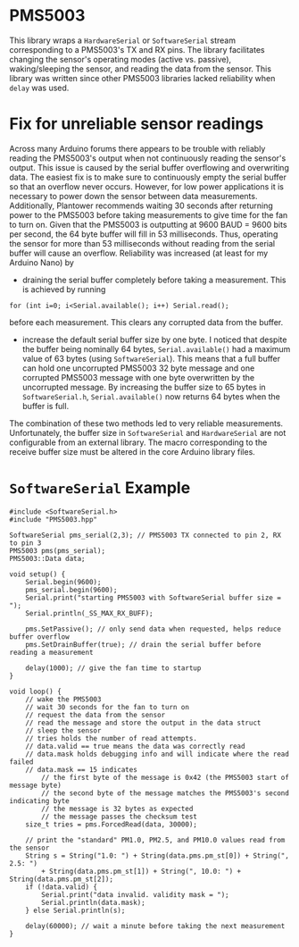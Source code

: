 # PMS5003 
This library wraps a `HardwareSerial` or `SoftwareSerial` stream corresponding to a PMS5003's TX and RX pins. The library facilitates changing the sensor's operating modes (active vs. passive), waking/sleeping the sensor, and reading the data from the sensor. This library was written since other PMS5003 libraries lacked reliability when `delay` was used. 

# Fix for unreliable sensor readings 
Across many Arduino forums there appears to be trouble with reliably reading the PMS5003's output when not continuously reading the sensor's output. This issue is caused by the serial buffer overflowing and overwriting data. The easiest fix is to make sure to continuously empty the serial buffer so that an overflow never occurs. However, for low power applications it is necessary to power down the sensor between data measurements. Additionally, Plantower recommends waiting 30 seconds after returning power to the PMS5003 before taking measurements to give time for the fan to turn on. Given that the PMS5003 is outputting at 9600 BAUD = 9600 bits per second, the 64 byte buffer will fill in 53 milliseconds. Thus, operating the sensor for more than 53 milliseconds without reading from the serial buffer will cause an overflow. Reliability was increased (at least for my Arduino Nano) by 
* draining the serial buffer completely before taking a measurement. This is achieved by running 
``` 
for (int i=0; i<Serial.available(); i++) Serial.read(); 
``` 
before each measurement. This clears any corrupted data from the buffer. 
* increase the default serial buffer size by one byte. I noticed that despite the buffer being nominally 64 bytes, `Serial.available()` had a maximum value of 63 bytes (using `SoftwareSerial`). This means that a full buffer can hold one uncorrupted PMS5003 32 byte message and one corrupted PMS5003 message with one byte overwritten by the uncorrupted message. By increasing the buffer size to 65 bytes in `SoftwareSerial.h`, `Serial.available()` now returns 64 bytes when the buffer is full. 

The combination of these two methods led to very reliable measurements. Unfortunately, the buffer size in `SoftwareSerial` and `HardwareSerial` are not configurable from an external library. The macro corresponding to the receive buffer size must be altered in the core Arduino library files. 

# `SoftwareSerial` Example 
``` 
#include <SoftwareSerial.h> 
#include "PMS5003.hpp" 

SoftwareSerial pms_serial(2,3); // PMS5003 TX connected to pin 2, RX to pin 3 
PMS5003 pms(pms_serial); 
PMS5003::Data data; 

void setup() {
	Serial.begin(9600); 
	pms_serial.begin(9600); 
	Serial.print("starting PMS5003 with SoftwareSerial buffer size = "); 
	Serial.println(_SS_MAX_RX_BUFF); 

	pms.SetPassive(); // only send data when requested, helps reduce buffer overflow 
	pms.SetDrainBuffer(true); // drain the serial buffer before reading a measurement 

	delay(1000); // give the fan time to startup 
}

void loop() {
	// wake the PMS5003 
	// wait 30 seconds for the fan to turn on 
	// request the data from the sensor 
	// read the message and store the output in the data struct 
	// sleep the sensor 
	// tries holds the number of read attempts. 
	// data.valid == true means the data was correctly read 
	// data.mask holds debugging info and will indicate where the read failed
	// data.mask == 15 indicates 
		// the first byte of the message is 0x42 (the PMS5003 start of message byte)
		// the second byte of the message matches the PMS5003's second indicating byte 
		// the message is 32 bytes as expected 
		// the message passes the checksum test 
	size_t tries = pms.ForcedRead(data, 30000); 

	// print the "standard" PM1.0, PM2.5, and PM10.0 values read from the sensor 
	String s = String("1.0: ") + String(data.pms.pm_st[0]) + String(", 2.5: ") 
		+ String(data.pms.pm_st[1]) + String(", 10.0: ") + String(data.pms.pm_st[2]); 
	if (!data.valid) {
		Serial.print("data invalid. validity mask = "); 
		Serial.println(data.mask); 
	} else Serial.println(s); 

	delay(60000); // wait a minute before taking the next measurement 
}